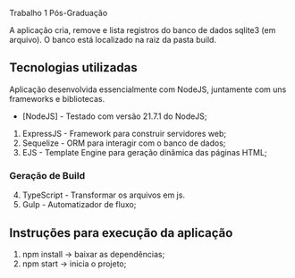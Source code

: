 Trabalho 1 Pós-Graduação

A aplicação cria, remove e lista registros
do banco de dados sqlite3 (em arquivo). 
O banco está localizado na raiz da pasta build.


## Tecnologias utilizadas

Aplicação desenvolvida essencialmente com NodeJS,
juntamente com uns frameworks e bibliotecas.

* [NodeJS] - Testado com versão 21.7.1 do NodeJS;
1. ExpressJS  - Framework para construir servidores web;
2. Sequelize - ORM para interagir com o banco de dados;
3. EJS -  Template Engine para geração dinâmica  das páginas HTML;

### Geração de Build
4. TypeScript - Transformar os arquivos em js.
5. Gulp - Automatizador de fluxo;

## Instruções para execução da aplicação
1. npm install -> baixar as dependências;
2. npm start -> inicia o projeto;

